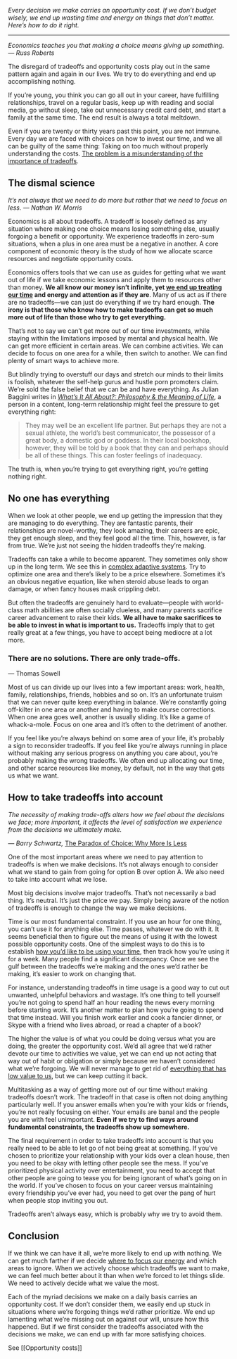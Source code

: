 *Every decision we make carries an opportunity cost. If we don’t budget wisely, we end up wasting time and energy on things that don’t matter. Here’s how to do it right.*

***

*Economics teaches you that making a choice means giving up something. — Russ Roberts*

The disregard of tradeoffs and opportunity costs play out in the same pattern again and again in our lives. We try to do everything and end up accomplishing nothing.

If you’re young, you think you can go all out in your career, have fulfilling relationships, travel on a regular basis, keep up with reading and social media, go without sleep, take out unnecessary credit card debt, and start a family at the same time. The end result is always a total meltdown.

Even if you are twenty or thirty years past this point, you are not immune. Every day we are faced with choices on how to invest our time, and we all can be guilty of the same thing: Taking on too much without properly understanding the costs. [The problem is a misunderstanding of the importance of tradeoffs](https://fs.blog/2018/10/long-game/).

## The dismal science

*It’s not always that we need to do more but rather that we need to focus on less. — Nathan W. Morris*

Economics is all about tradeoffs. A tradeoff is loosely defined as any situation where making one choice means losing something else, usually forgoing a benefit or opportunity. We experience tradeoffs in zero-sum situations, when a plus in one area must be a negative in another. A core component of economic theory is the study of how we allocate scarce resources and negotiate opportunity costs.

Economics offers tools that we can use as guides for getting what we want out of life if we take economic lessons and apply them to resources other than money. **We all know our money isn’t infinite, yet [we end up treating our time](https://fs.blog/2017/05/arnold-bennett-living-meaningful-life/) and energy and attention as if they are**. Many of us act as if there are no tradeoffs—we can just do everything if we try hard enough. **The irony is that those who know how to make tradeoffs can get so much more out of life than those who try to get everything.**

That’s not to say we can’t get more out of our time investments, while staying within the limitations imposed by mental and physical health. We can get more efficient in certain areas. We can combine activities. We can decide to focus on one area for a while, then switch to another. We can find plenty of smart ways to achieve more.

But blindly trying to overstuff our days and stretch our minds to their limits is foolish, whatever the self-help gurus and hustle porn promoters claim. We’re sold the false belief that we can be and have everything. As Julian Baggini writes in [*What’s It All About?: Philosophy & the Meaning of Life*](https://www.amazon.com/gp/product/0195315790/ref=as_li_qf_asin_il_tl?ie=UTF8&tag=farnamstreet-20&creative=9325&linkCode=as2&creativeASIN=0195315790&linkId=460cf5dc07fbdcb493d07b94e75e7250), a person in a content, long-term relationship might feel the pressure to get everything right:

> They may well be an excellent life partner. But perhaps they are not a sexual athlete, the world’s best communicator, the possessor of a great body, a domestic god or goddess. In their local bookshop, however, they will be told by a book that they can and perhaps should be all of these things. This can foster feelings of inadequacy.

The truth is, when you’re trying to get everything right, you’re getting nothing right.

## No one has everything

When we look at other people, we end up getting the impression that they are managing to do everything. They are fantastic parents, their relationships are novel-worthy, they look amazing, their careers are epic, they get enough sleep, and they feel good all the time. This, however, is far from true. We’re just not seeing the hidden tradeoffs they’re making.

Tradeoffs can take a while to become apparent. They sometimes only show up in the long term. We see this in [complex adaptive systems](https://fs.blog/2017/09/complex-adaptive-cities/). Try to optimize one area and there’s likely to be a price elsewhere. Sometimes it’s an obvious negative equation, like when steroid abuse leads to organ damage, or when fancy houses mask crippling debt.

But often the tradeoffs are genuinely hard to evaluate—people with world-class math abilities are often socially clueless, and many parents sacrifice career advancement to raise their kids. **We all have to make sacrifices to be able to invest in what is important to us.** Tradeoffs imply that to get really great at a few things, you have to accept being mediocre at a lot more.

### There are no solutions. There are only trade-offs.

— Thomas Sowell

Most of us can divide up our lives into a few important areas: work, health, family, relationships, friends, hobbies and so on. It’s an unfortunate truism that we can never quite keep everything in balance. We’re constantly going off-kilter in one area or another and having to make course corrections. When one area goes well, another is usually sliding. It’s like a game of whack-a-mole. Focus on one area and it’s often to the detriment of another.

If you feel like you’re always behind on some area of your life, it’s probably a sign to reconsider tradeoffs. If you feel like you’re always running in place without making any serious progress on anything you care about, you’re probably making the wrong tradeoffs. We often end up allocating our time, and other scarce resources like money, by default, not in the way that gets us what we want.

## How to take tradeoffs into account

*The necessity of making trade-offs alters how we feel about the decisions we face; more important, it affects the level of satisfaction we experience from the decisions we ultimately make.*

*― Barry Schwartz,* [The Paradox of Choice: Why More Is Less](https://www.amazon.com/gp/product/0062449923/ref=as_li_qf_asin_il_tl?ie=UTF8&tag=farnamstreet-20&creative=9325&linkCode=as2&creativeASIN=0062449923&linkId=d58443f3307c420b57b30c7d8e32786a)

One of the most important areas where we need to pay attention to tradeoffs is when we make decisions. It’s not always enough to consider what we stand to gain from going for option B over option A. We also need to take into account what we lose.

Most big decisions involve major tradeoffs. That’s not necessarily a bad thing. It’s neutral. It’s just the price we pay. Simply being aware of the notion of tradeoffs is enough to change the way we make decisions.

Time is our most fundamental constraint. If you use an hour for one thing, you can’t use it for anything else. Time passes, whatever we do with it. It seems beneficial then to figure out the means of using it with the lowest possible opportunity costs. One of the simplest ways to do this is to establish [how you’d like to be using your time](https://fs.blog/2018/06/succeed-at-work/), then track how you’re using it for a week. Many people find a significant discrepancy. Once we see the gulf between the tradeoffs we’re making and the ones we’d rather be making, it’s easier to work on changing that.

For instance, understanding tradeoffs in time usage is a good way to cut out unwanted, unhelpful behaviors and wastage. It’s one thing to tell yourself you’re not going to spend half an hour reading the news every morning before starting work. It’s another matter to plan how you’re going to spend that time instead. Will you finish work earlier and cook a fancier dinner, or Skype with a friend who lives abroad, or read a chapter of a book?

The higher the value is of what you could be doing versus what you are doing, the greater the opportunity cost. We’d all agree that we’d rather devote our time to activities we value, yet we can end up not acting that way out of habit or obligation or simply because we haven’t considered what we’re forgoing. We will never manage to get rid of [everything that has low value to us](https://fs.blog/2015/04/saying-no-how-successful-people-stay-productive/), but we can keep cutting it back.

Multitasking as a way of getting more out of our time without making tradeoffs doesn’t work. The tradeoff in that case is often not doing anything particularly well. If you answer emails when you’re with your kids or friends, you’re not really focusing on either. Your emails are banal and the people you are with feel unimportant. **Even if we try to find ways around fundamental constraints, the tradeoffs show up somewhere.**

The final requirement in order to take tradeoffs into account is that you really need to be able to let go of not being great at something. If you’ve chosen to prioritize your relationship with your kids over a clean house, then you need to be okay with letting other people see the mess. If you’ve prioritized physical activity over entertainment, you need to accept that other people are going to tease you for being ignorant of what’s going on in the world. If you’ve chosen to focus on your career versus maintaining every friendship you’ve ever had, you need to get over the pang of hurt when people stop inviting you out.

Tradeoffs aren’t always easy, which is probably why we try to avoid them.

## Conclusion

If we think we can have it all, we’re more likely to end up with nothing. We can get much farther if we decide [where to focus our energy](https://fs.blog/2018/01/expected-value/) and which areas to ignore. When we actively choose which tradeoffs we want to make, we can feel much better about it than when we’re forced to let things slide. We need to actively decide what we value the most.

Each of the myriad decisions we make on a daily basis carries an opportunity cost. If we don’t consider them, we easily end up stuck in situations where we’re forgoing things we’d rather prioritize. We end up lamenting what we’re missing out on against our will, unsure how this happened. But if we first consider the tradeoffs associated with the decisions we make, we can end up with far more satisfying choices.

See [[Opportunity costs]]